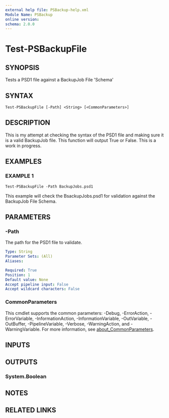 ```yaml
---
external help file: PSBackup-help.xml
Module Name: PSBackup
online version:
schema: 2.0.0
---
```


# Test-PSBackupFile

## SYNOPSIS
Tests a PSD1 file against a BackupJob File 'Schema'

## SYNTAX

```
Test-PSBackupFile [-Path] <String> [<CommonParameters>]
```

## DESCRIPTION
This is my attempt at checking the syntax of the PSD1 file and making sure it is a valid BackupJob file.
This function will output True or False.
This is a work in progress.

## EXAMPLES

### EXAMPLE 1
```
Test-PSBackupFile -Path BackupJobs.psd1
```

This example will check the BsackupJobs.psd1 for validation against the BackupJob File Schema.

## PARAMETERS

### -Path
The path for the PSD1 file to validate.

```yaml
Type: String
Parameter Sets: (All)
Aliases:

Required: True
Position: 1
Default value: None
Accept pipeline input: False
Accept wildcard characters: False
```

### CommonParameters
This cmdlet supports the common parameters: -Debug, -ErrorAction, -ErrorVariable, -InformationAction, -InformationVariable, -OutVariable, -OutBuffer, -PipelineVariable, -Verbose, -WarningAction, and -WarningVariable. For more information, see [about_CommonParameters](http://go.microsoft.com/fwlink/?LinkID=113216).

## INPUTS

## OUTPUTS

### System.Boolean
## NOTES

## RELATED LINKS
